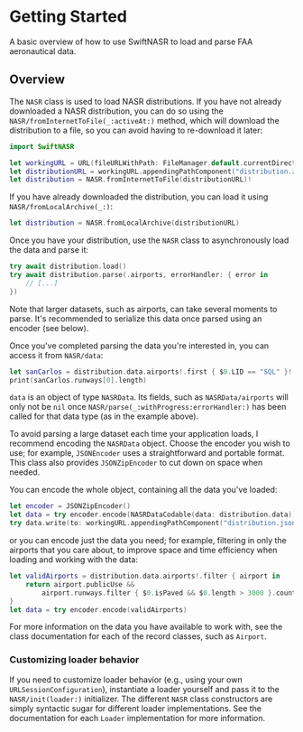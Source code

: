 # Getting Started

A basic overview of how to use SwiftNASR to load and parse FAA aeronautical
data.

## Overview

The ``NASR`` class is used to load NASR distributions. If you have not already
downloaded a NASR distribution, you can do so using the
``NASR/fromInternetToFile(_:activeAt:)`` method, which will download the
distribution to a file, so you can avoid having to re-download it later:

```swift
import SwiftNASR

let workingURL = URL(fileURLWithPath: FileManager.default.currentDirectoryPath)
let distributionURL = workingURL.appendingPathComponent("distribution.zip")
let distribution = NASR.fromInternetToFile(distributionURL)!
```

If you have already downloaded the distribution, you can load it using
``NASR/fromLocalArchive(_:)``:

```swift
let distribution = NASR.fromLocalArchive(distributionURL)
```

Once you have your distribution, use the ``NASR`` class to asynchronously load
the data and parse it:

```swift
try await distribution.load()
try await distribution.parse(.airports, errorHandler: { error in
    // [...]
})
```

Note that larger datasets, such as airports, can take several moments to parse.
It's recommended to serialize this data once parsed using an encoder (see
below).

Once you've completed parsing the data you're interested in, you can access it
from ``NASR/data``:

```swift
let sanCarlos = distribution.data.airports!.first { $0.LID == "SQL" }!
print(sanCarlos.runways[0].length)
```

`data` is an object of type ``NASRData``. Its fields, such as
``NASRData/airports`` will only not be `nil` once
``NASR/parse(_:withProgress:errorHandler:)`` has been called for that data type
(as in the example above).

To avoid parsing a large dataset each time your application loads, I recommend
encoding the ``NASRData`` object. Choose the encoder you wish to use; for
example, `JSONEncoder` uses a straightforward and portable format. This class
also provides ``JSONZipEncoder`` to cut down on space when needed.

You can encode the whole object, containing all the data you've loaded:

```swift
let encoder = JSONZipEncoder()
let data = try encoder.encode(NASRDataCodable(data: distribution.data))
try data.write(to: workingURL.appendingPathComponent("distribution.json.zip"))
```

or you can encode just the data you need; for example, filtering in only the
airports that you care about, to improve space and time efficiency when loading
and working with the data:

```swift
let validAirports = distribution.data.airports!.filter { airport in
    return airport.publicUse &&
        airport.runways.filter { $0.isPaved && $0.length > 3000 }.count > 0
}
let data = try encoder.encode(validAirports)
```

For more information on the data you have available to work with, see the class
documentation for each of the record classes, such as ``Airport``.

### Customizing loader behavior

If you need to customize loader behavior (e.g., using your own
`URLSessionConfiguration`), instantiate a loader yourself and pass it to the
``NASR/init(loader:)`` initializer. The different ``NASR`` class constructors
are simply syntactic sugar for different loader implementations. See the
documentation for each ``Loader`` implementation for more information.
